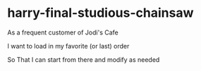 # harry-final-studious-chainsaw

As a frequent customer of Jodi's Cafe

I want to load in my favorite (or last) order 

So That I can start from there and modify as needed 
